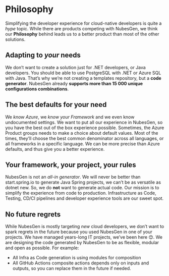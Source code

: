 # Philosophy

Simplifying the developer experience for cloud-native developers is quite a _hype_ topic. While there are products competing with NubesGen, we think our **Philosophy** behind leads us to a better product than most of the other solutions.

## Adapting to _your_ needs
We don’t want to create a solution just for .NET developers, or Java developers. You should be able to use PostgreSQL with .NET or Azure SQL with Java. That’s why we’re not creating a templates repository, but a **code generator**. NubesGen already **supports more than 15 000 unique configurations combinations**.

## The best defaults for your need
We _know Azure_, we _know your Framework_ and we even know undocumented settings. We want to put all our experience in NubesGen, so you have the best out of the box experience possible.
Sometimes, the Azure Product groups needs to make a choice about default values. Most of the times, they’ll choose the best common denominator across all languages, or all frameworks in a specific language. We can be more precise than Azure defaults, and thus give you a better experience.

## Your framework, your project, your rules
NubesGen is not an _all-in generator_. We will never be better than start.spring.io to generate Java Spring projects, we can’t be as versatile as dotnet new. So, we do **not** want to generate actual code. 
Our mission is to simplify the experience from code to production. Infrastructure as Code, Testing, CD/CI pipelines and developer experience tools are our sweet spot.

## No future regrets
While NubesGen is mostly targeting _new_ cloud developers, we don’t want to spark regrets in the future because you used NubesGen in one of your projects. We have managed years-long IT projects, we’ve been here 😊. 
We are designing the code generated by NubesGen to be as flexible, modular and open as possible. For example: 
-	All Infra as Code generation is using modules for composition
-	All GitHub Actions composite actions depends only on inputs and outputs, so you can replace them in the future if needed.
